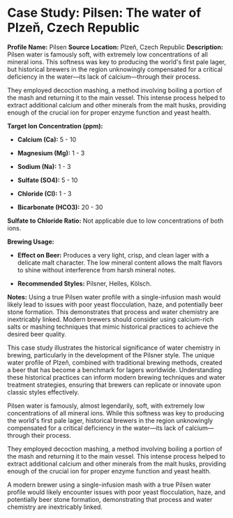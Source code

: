 # Case Study: Pilsen: The water of Plzeň, Czech Republic

**Profile Name:** Pilsen
**Source Location:** Plzeň, Czech Republic
**Description:** Pilsen water is famously soft, with extremely low concentrations of all mineral ions. This softness was key to producing the world's first pale lager, but historical brewers in the region unknowingly compensated for a critical deficiency in the water—its lack of calcium—through their process.

They employed decoction mashing, a method involving boiling a portion of the mash and returning it to the main vessel. This intense process helped to extract additional calcium and other minerals from the malt husks, providing enough of the crucial ion for proper enzyme function and yeast health.

**Target Ion Concentration (ppm):**

- **Calcium (Ca):** 5 - 10

- **Magnesium (Mg):** 1 - 3

- **Sodium (Na):** 1 - 3

- **Sulfate (SO4):** 5 - 10

- **Chloride (Cl):** 1 - 3

- **Bicarbonate (HCO3):** 20 - 30

**Sulfate to Chloride Ratio:** Not applicable due to low concentrations of both ions.

**Brewing Usage:**

- **Effect on Beer:** Produces a very light, crisp, and clean lager with a delicate malt character. The low mineral content allows the malt flavors to shine without interference from harsh mineral notes.

- **Recommended Styles:** Pilsner, Helles, Kölsch.

**Notes:**
Using a true Pilsen water profile with a single-infusion mash would likely lead to issues with poor yeast flocculation, haze, and potentially beer stone formation. This demonstrates that process and water chemistry are inextricably linked. Modern brewers should consider using calcium-rich salts or mashing techniques that mimic historical practices to achieve the desired beer quality.

This case study illustrates the historical significance of water chemistry in brewing, particularly in the development of the Pilsner style. The unique water profile of Plzeň, combined with traditional brewing methods, created a beer that has become a benchmark for lagers worldwide. Understanding these historical practices can inform modern brewing techniques and water treatment strategies, ensuring that brewers can replicate or innovate upon classic styles effectively.

Pilsen water is famously, almost legendarily, soft, with extremely low concentrations of all mineral ions. While this softness was key to producing the world's first pale lager, historical brewers in the region unknowingly compensated for a critical deficiency in the water—its lack of calcium—through their process.

They employed decoction mashing, a method involving boiling a portion of the mash and returning it to the main vessel. This intense process helped to extract additional calcium and other minerals from the malt husks, providing enough of the crucial ion for proper enzyme function and yeast health.

A modern brewer using a single-infusion mash with a true Pilsen water profile would likely encounter issues with poor yeast flocculation, haze, and potentially beer stone formation, demonstrating that process and water chemistry are inextricably linked.
